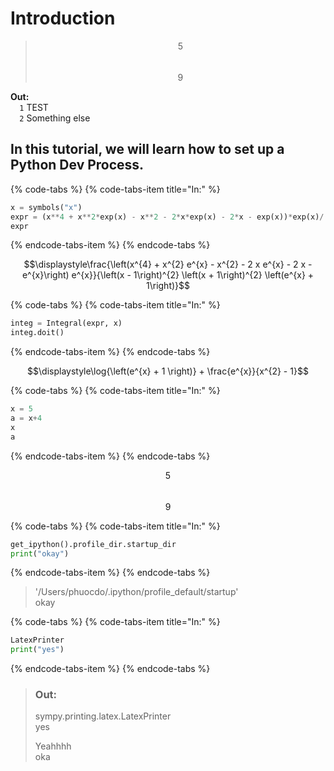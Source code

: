 # Introduction

> $$\displaystyle5$$  
> $$\displaystyle9$$

**Out:**  
`  1` TEST  
`  2` Something else



## In this tutorial, we will learn how to set up a Python Dev Process.

{% code-tabs %}
{% code-tabs-item title="In:" %}
```python
x = symbols("x")
expr = (x**4 + x**2*exp(x) - x**2 - 2*x*exp(x) - 2*x - exp(x))*exp(x)/((x - 1)**2*(x + 1)**2*(exp(x) + 1))
expr
```
{% endcode-tabs-item %}
{% endcode-tabs %}

$$\displaystyle\frac{\left(x^{4} + x^{2} e^{x} - x^{2} - 2 x e^{x} - 2 x - e^{x}\right) e^{x}}{\left(x - 1\right)^{2} \left(x + 1\right)^{2} \left(e^{x} + 1\right)}$$

{% code-tabs %}
{% code-tabs-item title="In:" %}
```python
integ = Integral(expr, x)
integ.doit()
```
{% endcode-tabs-item %}
{% endcode-tabs %}

$$\displaystyle\log{\left(e^{x} + 1 \right)} + \frac{e^{x}}{x^{2} - 1}$$

{% code-tabs %}
{% code-tabs-item title="In:" %}
```python
x = 5
a = x+4
x
a
```
{% endcode-tabs-item %}
{% endcode-tabs %}

$$\displaystyle5$$  
$$\displaystyle9$$

{% code-tabs %}
{% code-tabs-item title="In:" %}
```python
get_ipython().profile_dir.startup_dir
print("okay")
```
{% endcode-tabs-item %}
{% endcode-tabs %}

> '/Users/phuocdo/.ipython/profile\_default/startup'  
> okay

{% code-tabs %}
{% code-tabs-item title="In:" %}
```python
LatexPrinter
print("yes")
```
{% endcode-tabs-item %}
{% endcode-tabs %}

> ### Out:
>
> sympy.printing.latex.LatexPrinter  
>  yes  
>
>
> Yeahhhh  
> oka

